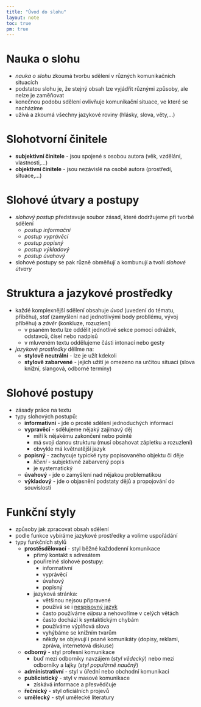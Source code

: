 ```yaml
---
title: "Úvod do slohu"
layout: note
toc: true
pm: true
---
```

# Nauka o slohu
- _nauka o slohu_ zkoumá tvorbu sdělení v různých komunikačních situacích
- podstatou slohu je, že stejný obsah lze vyjádřit různými způsoby, ale nelze je zaměňovat
- konečnou podobu sdělení ovlivňuje komunikační situace, ve které se nacházíme
- užívá a zkoumá všechny jazykové roviny (hlásky, slova, věty,...)
# Slohotvorní činitele
- **subjektivní činitele** - jsou spojené s osobou autora (věk, vzdělání, vlastnosti,...)
- **objektivní činitele** - jsou nezávislé na osobě autora (prostředí, situace,...)
# Slohové útvary a postupy
- _slohový postup_ představuje soubor zásad, které dodržujeme při tvorbě sdělení
    - _postup informační_
    - _postup vyprávěcí_
    - _postup popisný_
    - _postup výkladový_
    - _postup úvahový_
- slohové postupy se pak různě obměňují a kombunují a tvoří _slohové útvary_
# Struktura a jazykové prostředky
- každé komplexnější sdělení obsahuje _úvod_ (uvedení do tématu, příběhu), _stať_ (zamyšlení nad jednotlivými body probllému, vývoj příběhu) a _závěr_ (konkluze, rozuzlení)
    - v psaném textu lze oddělit jednotlivé sekce pomocí odrážek, odstavců, čísel nebo nadpisů
    - v mluveném textu oddělujeme části intonací nebo gesty
- _jazykové prostředky_ dělíme na:
    - **stylově neutrální** - lze je užít kdekoli
    - **stylově zabarvené** - jejich užití je omezeno na určitou situaci (slova knižní, slangová, odborné termíny)
# Slohové postupy
- zásady práce na textu
- typy slohových postupů:
    - **informativní** - jde o prosté sdělení jednoduchých informací
    - **vypravěcí** - sdělujeme nějaký zajímavý děj
        - míří k nějakému zakončení nebo pointě
        - má svoji danou strukturu (musí obsahovat zápletku a rozuzlení)
        - obvykle má květnatější jazyk
    - **popisný** - zachycuje typické rysy popisovaného objektu či děje
        - _líčení_ - subjektivně zabarvený popis
        - je systematický
    - **úvahový** - jde o zamyšlení nad nějakou problematikou
    - **výkladový** - jde o objasnění podstaty dějů a propojování do souvislostí 
# Funkční styly
- způsoby jak zpracovat obsah sdělení
- podle funkce vybíráme jazykové prostředky a volíme uspořádání
- typy funkčních stylů
    - **prostěsdělovací** - styl běžné každodenní komunikace
        - přímý kontakt s adresátem
        - pouřirelné slohové postupy:
            - informativní
            - vyprávěcí
            - úvahový
            - popisný
        - jazyková stránka:
            - většinou nejsou připravené
            - používá se i [nespisovný jazyk](/notes/school/czech/czech-grammar/national-language)
            - často používáme _elipsu_ a nehovoříme v celých větách
            - často dochází k syntaktickým chybám
            - používáme výplňová slova
            - vyhýbáme se knižním tvarům
            - někdy se objevují i psané komunikáty (dopisy, reklami, zpráva, internetová diskuse)
    - **odborný** - styl profesní komunikace
        - buď mezi odborníky navzájem (_styl vědecký_) nebo mezi odborníky a lajky (_styl populárně naučný_)
    - **administrativní** - styl v úřední nebo obchodní komunikaci
    - **publicistický** - styl v masové komunikace
        - získává informace a přesvědčuje
    - **řečnický** - styl oficiálních projevů
    - **umělecký** - styl umělecké literatury